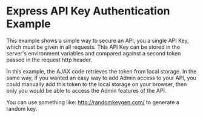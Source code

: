 # Express API Key Authentication Example

This example shows a simple way to secure an API, you a single API Key, which must be given in all requests. This API Key can be stored in the server's environment variables and compared against a second token passed in the request http header.

In this example, the AJAX code retrieves the token from local storage. In the same way, if you wanted an easy way to add Admin access to your API, you could manually add this token to the local storage on your browser, then only you would be able to access the Admin features of the API.

You can use something like: http://randomkeygen.com/ to generate a random key.
